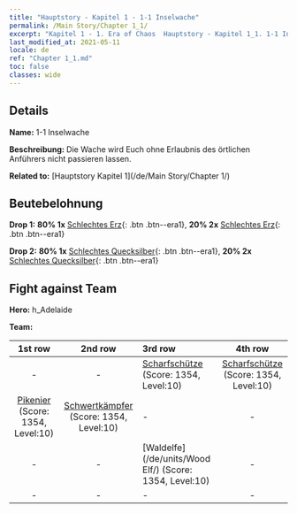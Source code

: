 ```yaml
---
title: "Hauptstory - Kapitel 1 - 1-1 Inselwache"
permalink: /Main Story/Chapter 1_1/
excerpt: "Kapitel 1 - 1. Era of Chaos  Hauptstory - Kapitel 1_1. 1-1 Inselwache"
last_modified_at: 2021-05-11
locale: de
ref: "Chapter 1_1.md"
toc: false
classes: wide
---
```


## Details

 **Name:** 1-1 Inselwache

 **Beschreibung:** Die Wache wird Euch ohne Erlaubnis des örtlichen Anführers nicht passieren lassen.

 **Related to:** [Hauptstory Kapitel 1](/de/Main Story/Chapter 1/)

## Beutebelohnung

 **Drop 1:** **80% 1x** [Schlechtes Erz](/ItemsDE/mat_1/){: .btn .btn--era1}, **20% 2x** [Schlechtes Erz](/ItemsDE/mat_1/){: .btn .btn--era1}

 **Drop 2:** **80% 1x** [Schlechtes Quecksilber](/ItemsDE/mat_2/){: .btn .btn--era1}, **20% 2x** [Schlechtes Quecksilber](/ItemsDE/mat_2/){: .btn .btn--era1}


## Fight against Team
 **Hero:** h_Adelaide

 **Team:**


  | 1st row | 2nd row | 3rd row | 4th row |
  |:----:|:----:|:----|:----:|
  | - | - | [Scharfschütze](/de/units/Marksman/) (Score: 1354, Level:10)  | [Scharfschütze](/de/units/Marksman/) (Score: 1354, Level:10)  |
  | [Pikenier](/de/units/Pikeman/) (Score: 1354, Level:10)  | [Schwertkämpfer](/de/units/Swordsman/) (Score: 1354, Level:10)  | - | - |
  | - | - | [Waldelfe](/de/units/Wood Elf/) (Score: 1354, Level:10)  | - |
  | - | - | - | - |


